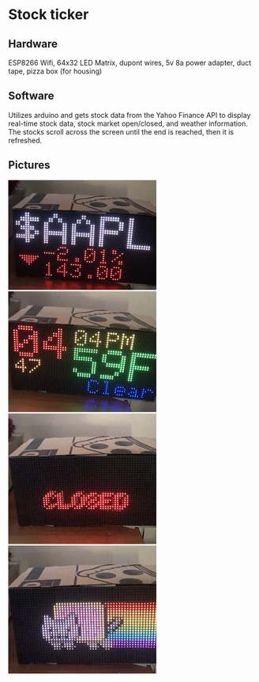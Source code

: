 <h1>Stock ticker</h1>

<h2>Hardware</h2>
ESP8266 Wifi, 64x32 LED Matrix, dupont wires, 5v 8a power adapter, duct tape, pizza box (for housing)

<h2>Software</h2>
Utilizes arduino and gets stock data from the Yahoo Finance API to display real-time stock data, stock market open/closed, and weather information. The stocks scroll across the screen until the end is reached, then it is refreshed.

<h2>Pictures</h2>
<img src="https://github.com/ksucpea/ticker/blob/main/IMG_5911.jpg" width="300px" />
<img src="https://github.com/ksucpea/ticker/blob/main/IMG_5908.jpg" width="300px" />
<img src="https://github.com/ksucpea/ticker/blob/main/IMG_5909.jpg" width="300px" />
<img src="https://github.com/ksucpea/ticker/blob/main/IMG_5910.jpg" width="300px" />
